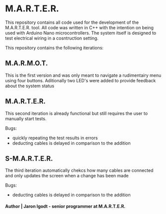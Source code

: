 # M.A.R.T.E.R.
This repository contains all code used for the development of the M.A.R.T.E.R. tool. All code was written in C++ with the intention on being used with Arduino Nano microcontrollers. The system itself is designed to test electrical wiring in a cosntruction setting.

This repository contains the following iterations:

## M.A.R.M.O.T. 
This is the first version and was only meant to navigate a rudimentairy menu using four buttons. Aditionally two LED's were added to provide feedback about the system status

## M.A.R.T.E.R.
This second iteration is already functional but still requires the user to manually start tests.

Bugs:
- quickly repeating the test results in errors
- deducting cables is delayed in comparison to the addition

## S-M.A.R.T.E.R.
The third iteration automatically chekcs how many cables are connected and only updates the screen when a change has been made

Bugs:
- deducting cables is delayed in comparison to the addition

#### Author | Jaron Igodt - senior programmer at M.A.R.T.E.R. 




